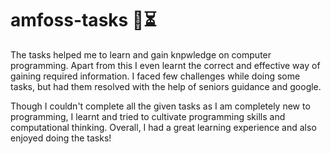 # amfoss-tasks 📝⏳

The tasks helped me to learn and gain knpwledge on computer programming. Apart from this I even learnt the correct and effective way of gaining required information. 
I faced few challenges while doing some tasks, but had them resolved with the help of seniors guidance and google.

Though I couldn't complete all the given tasks as I am completely new to programming, I learnt and tried to cultivate programming skills and computational thinking.
Overall, I had a great learning experience and also enjoyed doing the tasks!
